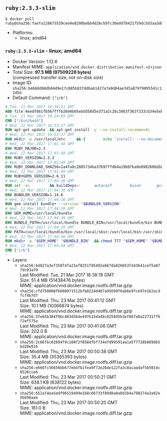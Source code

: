 ## `ruby:2.3.3-slim`

```console
$ docker pull ruby@sha256:faefa128675539cee4e8298bebb4d26cb9fc30edd78421759dc5d3aa3d8b8221
```

-	Platforms:
	-	linux; amd64

### `ruby:2.3.3-slim` - linux; amd64

-	Docker Version: 1.12.6
-	Manifest MIME: `application/vnd.docker.distribution.manifest.v2+json`
-	Total Size: **97.5 MB (97509228 bytes)**  
	(compressed transfer size, not on-disk size)
-	Image ID: `sha256:b46b0d98db04d9e17c085b837ddbab1427a7a9d84ae345a87979095541c12d5d`
-	Default Command: `["irb"]`

```dockerfile
# Tue, 21 Mar 2017 18:28:51 GMT
ADD file:4eedf861fb567fffb2694b65ebdd58d5e371a2c28c3863f363f333cb34e5eb7b in / 
# Tue, 21 Mar 2017 18:29:05 GMT
CMD ["/bin/bash"]
# Wed, 22 Mar 2017 16:53:27 GMT
RUN apt-get update 	&& apt-get install -y --no-install-recommends 		bzip2 		ca-certificates 		libffi-dev 		libgdbm3 		libssl-dev 		libyaml-dev 		procps 		zlib1g-dev 	&& rm -rf /var/lib/apt/lists/*
# Wed, 22 Mar 2017 16:53:27 GMT
RUN mkdir -p /usr/local/etc 	&& { 		echo 'install: --no-document'; 		echo 'update: --no-document'; 	} >> /usr/local/etc/gemrc
# Wed, 22 Mar 2017 17:01:48 GMT
ENV RUBY_MAJOR=2.3
# Wed, 22 Mar 2017 17:01:48 GMT
ENV RUBY_VERSION=2.3.3
# Wed, 22 Mar 2017 17:01:49 GMT
ENV RUBY_DOWNLOAD_SHA256=1a4fa8c2885734ba37b97ffdb4a19b8fba0e8982606db02d936e65bac07419dc
# Wed, 22 Mar 2017 17:01:49 GMT
ENV RUBYGEMS_VERSION=2.6.11
# Wed, 22 Mar 2017 17:04:36 GMT
RUN set -ex 		&& buildDeps=' 		autoconf 		bison 		gcc 		libbz2-dev 		libgdbm-dev 		libglib2.0-dev 		libncurses-dev 		libreadline-dev 		libxml2-dev 		libxslt-dev 		make 		ruby 		wget 		xz-utils 	' 	&& apt-get update 	&& apt-get install -y --no-install-recommends $buildDeps 	&& rm -rf /var/lib/apt/lists/* 		&& wget -O ruby.tar.xz "https://cache.ruby-lang.org/pub/ruby/${RUBY_MAJOR%-rc}/ruby-$RUBY_VERSION.tar.xz" 	&& echo "$RUBY_DOWNLOAD_SHA256 *ruby.tar.xz" | sha256sum -c - 		&& mkdir -p /usr/src/ruby 	&& tar -xJf ruby.tar.xz -C /usr/src/ruby --strip-components=1 	&& rm ruby.tar.xz 		&& cd /usr/src/ruby 		&& { 		echo '#define ENABLE_PATH_CHECK 0'; 		echo; 		cat file.c; 	} > file.c.new 	&& mv file.c.new file.c 		&& autoconf 	&& ./configure --disable-install-doc --enable-shared 	&& make -j"$(nproc)" 	&& make install 		&& apt-get purge -y --auto-remove $buildDeps 	&& cd / 	&& rm -r /usr/src/ruby 		&& gem update --system "$RUBYGEMS_VERSION"
# Wed, 22 Mar 2017 17:04:36 GMT
ENV BUNDLER_VERSION=1.14.6
# Wed, 22 Mar 2017 17:04:38 GMT
RUN gem install bundler --version "$BUNDLER_VERSION"
# Wed, 22 Mar 2017 17:04:38 GMT
ENV GEM_HOME=/usr/local/bundle
# Wed, 22 Mar 2017 17:04:39 GMT
ENV BUNDLE_PATH=/usr/local/bundle BUNDLE_BIN=/usr/local/bundle/bin BUNDLE_SILENCE_ROOT_WARNING=1 BUNDLE_APP_CONFIG=/usr/local/bundle
# Wed, 22 Mar 2017 17:04:39 GMT
ENV PATH=/usr/local/bundle/bin:/usr/local/sbin:/usr/local/bin:/usr/sbin:/usr/bin:/sbin:/bin
# Wed, 22 Mar 2017 17:04:40 GMT
RUN mkdir -p "$GEM_HOME" "$BUNDLE_BIN" 	&& chmod 777 "$GEM_HOME" "$BUNDLE_BIN"
# Wed, 22 Mar 2017 17:04:40 GMT
CMD ["irb"]
```

-	Layers:
	-	`sha256:6d827a3ef358f4fa21ef8251f95492e667da826653fd43641cef5a877dc03a70`  
		Last Modified: Tue, 21 Mar 2017 18:38:18 GMT  
		Size: 51.4 MB (51438476 bytes)  
		MIME: application/vnd.docker.image.rootfs.diff.tar.gzip
	-	`sha256:cfd750008fb608071512b7b8224d407a95699f6ab6e9fce97e1b2acdfcf4b7d7`  
		Last Modified: Thu, 23 Mar 2017 00:41:12 GMT  
		Size: 10.1 MB (10066874 bytes)  
		MIME: application/vnd.docker.image.rootfs.diff.tar.gzip
	-	`sha256:3fe65b384f96c463d5b4e497b15da48c0250d5b3ef867a0a227317f6f2ef575a`  
		Last Modified: Thu, 23 Mar 2017 00:41:06 GMT  
		Size: 202.0 B  
		MIME: application/vnd.docker.image.rootfs.diff.tar.gzip
	-	`sha256:2c66fbc02694f9c108f2f058dfbf734efd99591aa1a5f7728b089db5bd20e016`  
		Last Modified: Thu, 23 Mar 2017 00:50:38 GMT  
		Size: 35.4 MB (35365393 bytes)  
		MIME: application/vnd.docker.image.rootfs.diff.tar.gzip
	-	`sha256:e666fc56656bb677eb4fb1fea9f72e264e122fa3c8acaadaf5b5014c8526cce6`  
		Last Modified: Thu, 23 Mar 2017 00:50:21 GMT  
		Size: 638.1 KB (638122 bytes)  
		MIME: application/vnd.docker.image.rootfs.diff.tar.gzip
	-	`sha256:652af4ea5edf96519499e1b8c66733f89d8a0a0d1b4a790274a3a92e5bb98aae`  
		Last Modified: Thu, 23 Mar 2017 00:50:20 GMT  
		Size: 161.0 B  
		MIME: application/vnd.docker.image.rootfs.diff.tar.gzip
